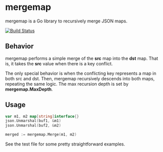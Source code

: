 # mergemap

mergemap is a Go library to recursively merge JSON maps.

[![Build Status](https://drone.io/github.com/peterbourgon/mergemap/status.png)](https://drone.io/github.com/peterbourgon/mergemap/latest)


## Behavior

mergemap performs a simple merge of the **src** map into the **dst** map. That
is, it takes the **src** value when there is a key conflict.

The only special behavior is when the conflicting key represents a map in both
src and dst. Then, mergemap recursively descends into both maps, repeating the
same logic. The max recursion depth is set by **mergemap.MaxDepth**.


## Usage

```go
var m1, m2 map[string]interface{}
json.Unmarshal(buf1, &m1)
json.Unmarshal(buf2, &m2)

merged := mergemap.Merge(m1, m2)
```

See the test file for some pretty straightforward examples.

